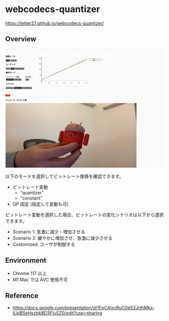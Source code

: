 # webcodecs-quantizer

https://tetter27.github.io/webcodecs-quantizer/

## Overview
![](/img/app_ui.gif)

以下のモードを選択してビットレート推移を確認できます。
- ビットレート変動
  - "quantizer"
  - "constant"
- QP 固定 (指定して変動も可)

ビットレート変動を選択した場合、ビットレートの変化シナリオは以下から選択できます。
- Scenario 1: 急激に減少・増加させる
- Scenario 2: 緩やかに増加させ、急激に減少させる
- Customized: ユーザが制御する

## Environment
- Chrome 117 以上
- M1 Mac では AVC 使用不可

## Reference
- https://docs.google.com/presentation/d/1FpCAlxvRuC0e52JrthMkx-ILklB5eHszbk8D3FIuSZ0/edit?usp=sharing